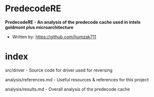 # PredecodeRE

**PredecodeRE - An analysis of the predecode cache used in intels goldmont plus microarchitecture**

- Written by: https://github.com/humzak711

# index

src/driver - Source code for driver used for reversing

analysis/references.md - Useful resources & references for this project

analysis/results.md - Overall analysis of the predecode cache